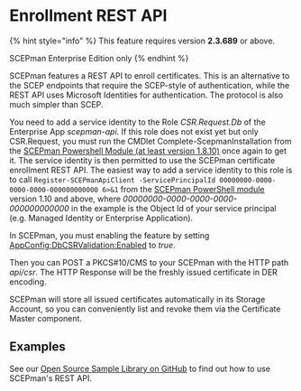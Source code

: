 # Enrollment REST API

{% hint style="info" %}
This feature requires version **2.3.689** or above.

SCEPman Enterprise Edition only
{% endhint %}

SCEPman features a REST API to enroll certificates. This is an alternative to the SCEP endpoints that require the SCEP-style of authentication, while the REST API uses Microsoft Identities for authentication. The protocol is also much simpler than SCEP.

You need to add a service identity to the Role _CSR.Request.Db_ of the Enterprise App _scepman-api_. If this role does not exist yet but only CSR.Request, you must run the CMDlet Complete-ScepmanInstallation from the [SCEPman Powershell Module (at least version 1.8.10)](https://www.powershellgallery.com/packages/SCEPman) once again to get it. The service identity is then permitted to use the SCEPman certificate enrollment REST API. The easiest way to add a service identity to this role is to call `Register-SCEPmanApiClient -ServicePrincipalId 00000000-0000-0000-0000-000000000000 6>&1` from the [SCEPman PowerShell module](https://www.powershellgallery.com/packages/SCEPman/) version 1.10 and above, where _00000000-0000-0000-0000-000000000000_ in the example is the Object Id of your service principal (e.g. Managed Identity or Enterprise Application).

In SCEPman, you must enabling the feature by setting [AppConfig:DbCSRValidation:Enabled](../../scepman-configuration/optional/application-settings/dbcsr-validation.md) to _true_.

Then you can POST a PKCS#10/CMS to your SCEPman with the HTTP path _api/csr_. The HTTP Response will be the freshly issued certificate in DER encoding.

SCEPman will store all issued certificates automatically in its Storage Account, so you can conveniently list and revoke them via the Certificate Master component.

## Examples

See our [Open Source Sample Library on GitHub](https://github.com/scepman/csr-request) to find out how to use SCEPman's REST API.
